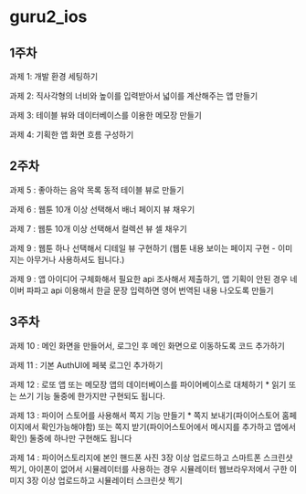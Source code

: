 # guru2_ios

## 1주차
<p>과제 1: 개발 환경 세팅하기
<p>과제 2: 직사각형의 너비와 높이를 입력받아서 넓이를 계산해주는 앱 만들기
<p>과제 3: 테이블 뷰와 데이터베이스를 이용한 메모장 만들기
<p>과제 4: 기획한 앱 화면 흐름 구성하기

## 2주차
<p>과제 5 : 좋아하는 음악 목록 동적 테이블 뷰로 만들기
<p>과제 6 : 웹툰 10개 이상 선택해서 배너 페이지 뷰 채우기
<p>과제 7 : 웹툰 10개 이상 선택해서 컬렉션 뷰 셀 채우기
<p>과제 9 : 웹툰 하나 선택해서 디테일 뷰 구현하기 (웹툰 내용 보이는 페이지 구현 - 이미지는 아무거나 사용하셔도 됩니다.)
<p>과제 9 : 앱 아이디어 구체화해서 필요한 api 조사해서 제출하기, 앱 기획이 안된 경우 네이버 파파고 api 이용해서 한글
            문장 입력하면 영어 번역된 내용 나오도록 만들기

## 3주차
<p>과제 10 : 메인 화면을 만들어서, 로그인 후 메인 화면으로 이동하도록 코드 추가하기
<p>과제 11 : 기본 AuthUI에 페북 로그인 추가하기
<p>과제 12 : 로또 앱 또는 메모장 앱의 데이터베이스를 파이어베이스로 대체하기
* 읽기 또는 쓰기 기능 둘중에 한가지만 구현되도 됩니다.
<p>과제 13 : 파이어 스토어를 사용해서 쪽지 기능 만들기
* 쪽지 보내기(파이어스토어 홈페이지에서 확인가능해야함) 또는 쪽지 받기(파이어스토어에서 메시지를 추가하고 앱에서 확인) 둘중에 하나만
구현해도 됩니다
<p> 과제 14 : 파이어스토리지에 본인 핸드폰 사진 3장 이상 업로드하고 스마트폰 스크린샷 찍기, 아이폰이 없어서 시뮬레이터를 사용하는 경우 시뮬레이터 웹브라우저에서 구한 이미지 3장 이상 업로드하고 시뮬레이터 스크린샷 찍기
